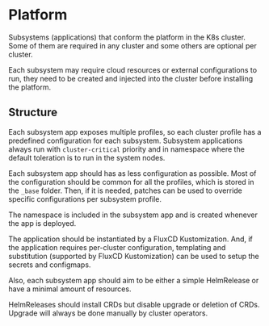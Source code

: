 # Platform

Subsystems (applications) that conform the platform in the K8s cluster.
Some of them are required in any cluster and some others are optional per cluster.

Each subsystem may require cloud resources or external configurations to run,
they need to be created and injected into the cluster before installing the platform.

## Structure

Each subsystem app exposes multiple profiles, so each cluster profile has a predefined configuration for each subsystem.
Subsystem applications always run with `cluster-critical` priority and in namespace where the default toleration is to run in the system nodes.

Each subsystem app should has as less configuration as possible. Most of the configuration should be common for all the profiles, which is stored in the `_base` folder. Then, if it is needed, patches can be used to override specific configurations per subsystem profile.

The namespace is included in the subsystem app and is created whenever the app is deployed.

The application should be instantiated by a FluxCD Kustomization. And, if the application requires per-cluster configuration, templating and substitution (supported by FluxCD Kustomization) can be used to setup the secrets and configmaps.

Also, each subsystem app should aim to be either a simple HelmRelease or have a minimal amount of resources.

HelmReleases should install CRDs but disable upgrade or deletion of CRDs. Upgrade will always be done manually by cluster operators.
